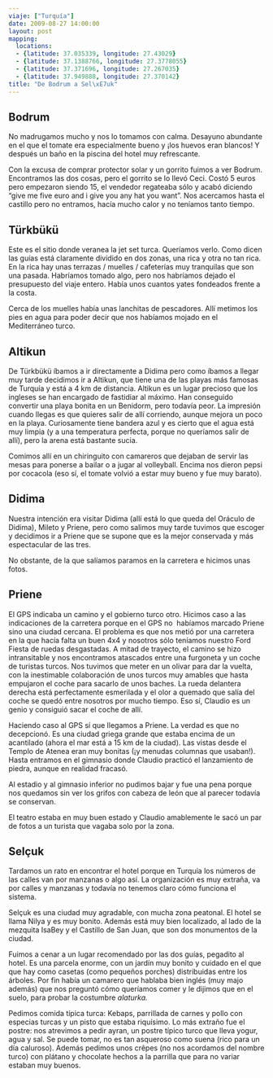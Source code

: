 ```yaml
---
viaje: ["Turquía"]
date: 2009-08-27 14:00:00
layout: post
mapping:
  locations:
  - {latitude: 37.035339, longitude: 27.43029}
  - {latitude: 37.1388766, longitude: 27.3778055}
  - {latitude: 37.371696, longitude: 27.267035}
  - {latitude: 37.949888, longitude: 27.370142}
title: "De Bodrum a Sel\xE7uk"
---
```

<h2>Bodrum</h2>
<p>No madrugamos mucho y nos lo tomamos con calma. Desayuno abundante en el que el tomate era especialmente bueno y ¡los huevos eran blancos! Y después un baño en la piscina del hotel muy refrescante.</p>
<p>Con la excusa de comprar protector solar y un gorrito fuimos a ver Bodrum. Encontramos las dos cosas, pero el gorrito se lo llevó Ceci. Costó 5 euros pero empezaron siendo 15, el vendedor regateaba sólo y acabó diciendo “give me five euro and i give you any hat you want”. Nos acercamos hasta el castillo pero no entramos, hacía mucho calor y no teníamos tanto tiempo.</p>
<h2>Türkbükü</h2>
<p>Este es el sitio donde veranea la jet set turca. Queríamos verlo. Como dicen las guías está claramente dividido en dos zonas, una rica y otra no tan rica. En la rica hay unas terrazas / muelles / cafeterías muy tranquilas que son una pasada. Habríamos tomado algo, pero nos habríamos dejado el presupuesto del viaje entero. Había unos cuantos yates fondeados frente a la costa.</p>
<p>Cerca de los muelles había unas lanchitas de pescadores. Allí metimos los pies en agua para poder decir que nos habíamos mojado en el Mediterráneo turco.</p>
<h2>Altikun</h2>
<p>De Türkbükü íbamos a ir directamente a Didima pero como íbamos a llegar muy tarde decidimos ir a Altikun, que tiene una de las playas más famosas de Turquía y está a 4 km de distancia. Altikun es un lugar precioso que los ingleses se han encargado de fastidiar al máximo. Han conseguido convertir una playa bonita en un Benidorm, pero todavía peor. La impresión cuando llegas es que quieres salir de allí corriendo, aunque mejora un poco en la playa. Curiosamente tiene bandera azul y es cierto que el agua está muy limpia (y a una temperatura perfecta, porque no queríamos salir de allí), pero la arena está bastante sucia.</p>
<p>Comimos allí en un chiringuito con camareros que dejaban de servir las mesas para ponerse a bailar o a jugar al volleyball. Encima nos dieron pepsi por cocacola (eso sí, el tomate volvió a estar muy bueno y fue muy barato).</p>
<h2>Didima</h2>
<p>Nuestra intención era visitar Didima (allí está lo que queda del Oráculo de Didima), Mileto y Priene, pero como salimos muy tarde tuvimos que escoger y decidimos ir a Priene que se supone que es la mejor conservada y más espectacular de las tres.</p>
<p>No obstante, de la que salíamos paramos en la carretera e hicimos unas fotos.</p>
<h2>Priene</h2>
<p>El GPS indicaba un camino y el gobierno turco otro. Hicimos caso a las indicaciones de la carretera porque en el GPS no  habíamos marcado Priene sino una ciudad cercana. El problema es que nos metió por una carretera en la que hacía falta un buen 4x4 y nosotros sólo teníamos nuestro Ford Fiesta de ruedas desgastadas. A mitad de trayecto, el camino se hizo intransitable y nos encontramos atascados entre una furgoneta y un coche de turistas turcos. Nos tuvimos que meter en un olivar para dar la vuelta, con la inestimable colaboración de unos turcos muy amables que hasta empujaron el coche para sacarlo de unos baches. La rueda delantera derecha está perfectamente esmerilada y el olor a quemado que salía del coche se quedó entre nosotros por mucho tiempo. Eso sí, Claudio es un genio y consiguió sacar el coche de allí.</p>
<p>Haciendo caso al GPS sí que llegamos a Priene. La verdad es que no decepcionó. Es una ciudad griega grande que estaba encima de un acantilado (ahora el mar está a 15 km de la ciudad). Las vistas desde el Templo de Atenea eran muy bonitas (¡y menudas columnas que usaban!). Hasta entramos en el gimnasio donde Claudio practicó el lanzamiento de piedra, aunque en realidad fracasó.</p>
<p>Al estadio y al gimnasio inferior no pudimos bajar y fue una pena porque nos quedamos sin ver los grifos con cabeza de león que al parecer todavía se conservan.</p>
<p>El teatro estaba en muy buen estado y Claudio amablemente le sacó un par de fotos a un turista que vagaba solo por la zona.</p>
<h2>Selçuk</h2>
<p>Tardamos un rato en encontrar el hotel porque en Turquía los números de las calles van por manzanas o algo así. La organización es muy extraña, va por calles y manzanas y todavía no tenemos claro cómo funciona el sistema.</p>
<p>Selçuk es una ciudad muy agradable, con mucha zona peatonal. El hotel se llama Nilya y es muy bonito. Además está muy bien localizado, al lado de la mezquita IsaBey y el Castillo de San Juan, que son dos monumentos de la ciudad.</p>
<p>Fuimos a cenar a un lugar recomendado por las dos guías, pegadito al hotel. Es una parcela enorme, con un jardín muy bonito y cuidado en el que que hay como casetas (como pequeños porches) distribuidas entre los árboles. Por fin había un camarero que hablaba bien inglés (muy majo además) que nos preguntó cómo queríamos comer y le dijimos que en el suelo, para probar la costumbre <em>alaturka.</em></p>
<p>Pedimos comida típica turca: Kebaps, parrillada de carnes y pollo con especias turcas y un pisto que estaba riquísimo. Lo más extraño fue el postre: nos atrevimos a pedir ayran, un postre típico turco que lleva yogur, agua y sal. Se puede tomar, no es tan asqueroso como suena (rico para un día caluroso). Además pedimos unos crêpes (no nos acordamos del nombre turco) con plátano y chocolate hechos a la parrilla que para no variar estaban muy buenos.</p>
